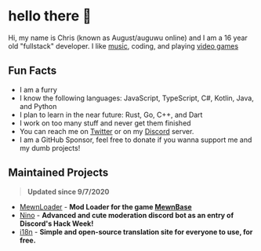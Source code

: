 # hello there 👋
Hi, my name is Chris (known as August/auguwu online) and I am a 16 year old "fullstack" developer. I like [music](https://last.fm/users/auguwu), coding, and playing [video games](https://steamcommunity.com/id/auguwu/)

## Fun Facts
- I am a furry
- I know the following languages: JavaScript, TypeScript, C#, Kotlin, Java, and Python
- I plan to learn in the near future: Rust, Go, C++, and Dart
- I work on too many stuff and never get them finished
- You can reach me on [Twitter](https://twitter.com/auguuwu) or on my [Discord](https://discord.gg/yDnbEDH) server.
- I am a GitHub Sponsor, feel free to donate if you wanna support me and my dumb projects!

## Maintained Projects
> **Updated since 9/7/2020**

- [MewnLoader](https://github.com/MewnLoader) - **Mod Loader for the game [MewnBase](https://store.steampowered.com/app/743130/MewnBase/)**
- [Nino](https://github.com/NinoDiscord/Nino) - **Advanced and cute moderation discord bot as an entry of Discord's Hack Week!**
- [i18n](https://github.com/auguwu/i18n) - **Simple and open-source translation site for everyone to use, for free.**
